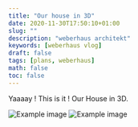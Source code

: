 ```yaml
---
title: "Our house in 3D"
date: 2020-11-30T17:50:10+01:00
slug: ""
description: "weberhaus architekt"
keywords: [weberhaus vlog]
draft: false
tags: [plans, weberhaus]
math: false
toc: false
---
```


Yaaaay ! This is it ! Our House in 3D.

![Example image](/images/showcase_3d_entrance.jpg)
![Example image](/images/showcase_3d.jpg)